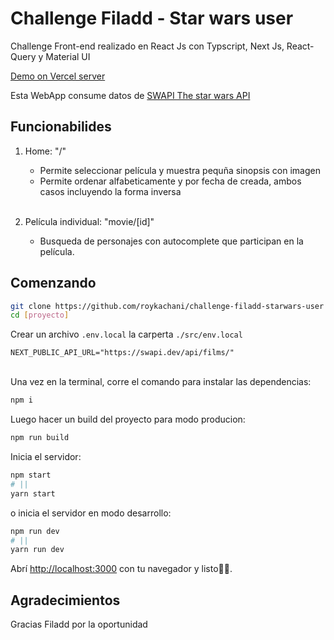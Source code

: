 # Challenge Filadd - Star wars user

<p>Challenge Front-end realizado en React Js con Typscript, Next Js, React-Query y Material UI</p>

[Demo on Vercel server](http://challenge-filadd-starwars-user.vercel.app/)

Esta WebApp consume datos de [SWAPI The star wars API](https://swapi.dev)

## Funcionabilides

1. Home: "/"

   - Permite seleccionar película y muestra pequña sinopsis con imagen
   - Permite ordenar alfabeticamente y por fecha de creada, ambos casos incluyendo la forma inversa

    </br>

2. Película individual: "movie/[id]"
   - Busqueda de personajes con autocomplete que participan en la película.

## Comenzando

```bash
git clone https://github.com/roykachani/challenge-filadd-starwars-user
cd [proyecto]
```

Crear un archivo `.env.local` la carperta `./src/env.local`

```
NEXT_PUBLIC_API_URL="https://swapi.dev/api/films/"
```

<br>
Una vez en la terminal, corre el comando para instalar las dependencias:

```bash
npm i
```

Luego hacer un build del proyecto para modo producion:

```bash
npm run build
```

Inicia el servidor:

```bash
npm start
# ||
yarn start
```

o inicia el servidor en modo desarrollo:

```bash
npm run dev
# ||
yarn run dev
```

Abrí [http://localhost:3000](http://localhost:3000) con tu navegador y listo🧘‍♂️.

## Agradecimientos

<p>Gracias Filadd por la oportunidad</p>
